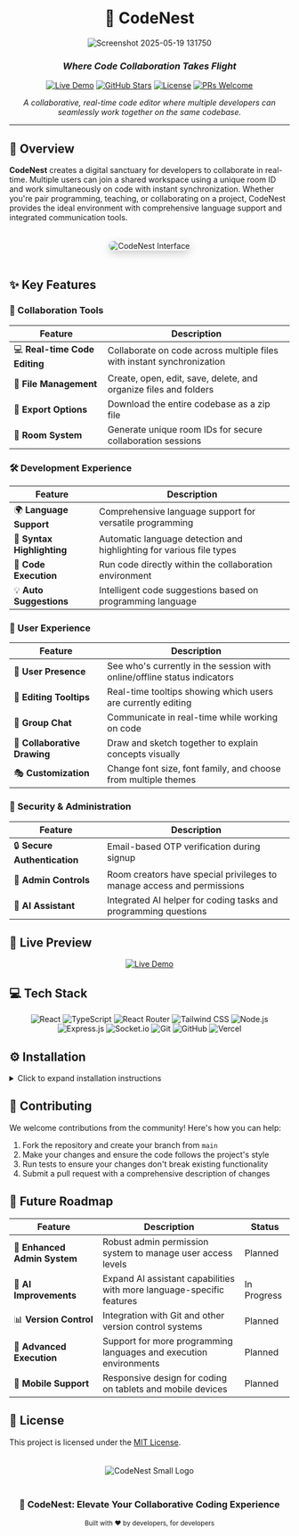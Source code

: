 <div align="center">

# 🪺 CodeNest

![Screenshot 2025-05-19 131750](https://github.com/user-attachments/assets/9f4534fc-d764-405f-a86a-1df552f0f47d)

### *Where Code Collaboration Takes Flight*

[![Live Demo](https://img.shields.io/badge/LIVE-DEMO-brightgreen?style=for-the-badge)](https://codenest.vercel.app)
[![GitHub Stars](https://img.shields.io/github/stars/yourusername/codenest?style=for-the-badge&color=yellow)](https://github.com/yourusername/codenest/stargazers)
[![License](https://img.shields.io/badge/LICENSE-MIT-blue?style=for-the-badge)](LICENSE)
[![PRs Welcome](https://img.shields.io/badge/PRs-WELCOME-brightgreen?style=for-the-badge)](CONTRIBUTING.md)

*A collaborative, real-time code editor where multiple developers can seamlessly work together on the same codebase.*

</div>

---

## 🌟 Overview

**CodeNest** creates a digital sanctuary for developers to collaborate in real-time. Multiple users can join a shared workspace using a unique room ID and work simultaneously on code with instant synchronization. Whether you're pair programming, teaching, or collaborating on a project, CodeNest provides the ideal environment with comprehensive language support and integrated communication tools.

<div align="center">
<img src="/placeholder.svg?height=400&width=800" alt="CodeNest Interface" style="border-radius: 10px; margin: 20px 0; box-shadow: 0 5px 15px rgba(0,0,0,0.2);"/>
</div>

## ✨ Key Features

### 🤝 Collaboration Tools
| Feature | Description |
|---------|-------------|
| 💻 **Real-time Code Editing** | Collaborate on code across multiple files with instant synchronization |
| 📁 **File Management** | Create, open, edit, save, delete, and organize files and folders |
| 💾 **Export Options** | Download the entire codebase as a zip file |
| 🚀 **Room System** | Generate unique room IDs for secure collaboration sessions |

### 🛠️ Development Experience
| Feature | Description |
|---------|-------------|
| 🌍 **Language Support** | Comprehensive language support for versatile programming |
| 🌈 **Syntax Highlighting** | Automatic language detection and highlighting for various file types |
| 🚀 **Code Execution** | Run code directly within the collaboration environment |
| 💡 **Auto Suggestions** | Intelligent code suggestions based on programming language |

### 👥 User Experience
| Feature | Description |
|---------|-------------|
| 👥 **User Presence** | See who's currently in the session with online/offline status indicators |
| 🎩 **Editing Tooltips** | Real-time tooltips showing which users are currently editing |
| 💬 **Group Chat** | Communicate in real-time while working on code |
| 🎨 **Collaborative Drawing** | Draw and sketch together to explain concepts visually |
| 🎭 **Customization** | Change font size, font family, and choose from multiple themes |

### 🔐 Security & Administration
| Feature | Description |
|---------|-------------|
| 🔒 **Secure Authentication** | Email-based OTP verification during signup |
| 👑 **Admin Controls** | Room creators have special privileges to manage access and permissions |
| 🤖 **AI Assistant** | Integrated AI helper for coding tasks and programming questions |

## 🚀 Live Preview

<div align="center">

[![Live Demo](https://img.shields.io/badge/EXPERIENCE-CODENEST-brightgreen?style=for-the-badge&color=4F46E5)](https://codenest.vercel.app)

</div>

## 💻 Tech Stack

<div align="center">

![React](https://img.shields.io/badge/React-20232A?style=for-the-badge&logo=react&logoColor=61DAFB)
![TypeScript](https://img.shields.io/badge/TypeScript-007ACC?style=for-the-badge&logo=typescript&logoColor=white)
![React Router](https://img.shields.io/badge/React_Router-CA4245?style=for-the-badge&logo=react-router&logoColor=white)
![Tailwind CSS](https://img.shields.io/badge/Tailwind_CSS-38B2AC?style=for-the-badge&logo=tailwind-css&logoColor=white)
![Node.js](https://img.shields.io/badge/Node.js-339933?style=for-the-badge&logo=nodedotjs&logoColor=white)
![Express.js](https://img.shields.io/badge/Express.js-000000?style=for-the-badge&logo=express&logoColor=white)
![Socket.io](https://img.shields.io/badge/Socket.io-010101?style=for-the-badge&logo=socket.io&logoColor=white)
![Git](https://img.shields.io/badge/Git-F05032?style=for-the-badge&logo=git&logoColor=white)
![GitHub](https://img.shields.io/badge/GitHub-100000?style=for-the-badge&logo=github&logoColor=white)
![Vercel](https://img.shields.io/badge/Vercel-000000?style=for-the-badge&logo=vercel&logoColor=white)

</div>

## ⚙️ Installation

<details>
<summary>Click to expand installation instructions</summary>

1. **Fork this repository**
   - Click the Fork button located in the top-right corner of this page to fork the repository.

2. **Clone the repository**
   \`\`\`bash
   git clone https://github.com/<your-username>/CodeNest.git
   \`\`\`

3. **Set .env file**
   - Inside the client and server directories rename the `.env.example` file to `.env` and set the following environment variables:

   Frontend (client/.env):
   \`\`\`
   VITE_BACKEND_URL=<your_server_url>
   \`\`\`

   Backend (server/.env):
   \`\`\`
   PORT=3000
   MONGO_URI=<your_mongodb_connection_string>
   \`\`\`

4. **Install dependencies**
   \`\`\`bash
   # Install frontend dependencies
   cd client
   npm install

   # Install backend dependencies
   cd ../server
   npm install
   \`\`\`

5. **Start the frontend and backend servers**
   \`\`\`bash
   # Start frontend
   cd client
   npm run dev

   # Start backend
   cd ../server
   npm run dev
   \`\`\`

6. **Run Tests**
   \`\`\`bash
   # Run frontend tests
   cd client
   npm test

   # Run backend tests
   cd ../server
   npm test
   \`\`\`

7. **Access the application**
   - Open your browser and navigate to: `http://localhost:5173/`

</details>

## 🤝 Contributing

We welcome contributions from the community! Here's how you can help:

1. Fork the repository and create your branch from `main`
2. Make your changes and ensure the code follows the project's style
3. Run tests to ensure your changes don't break existing functionality
4. Submit a pull request with a comprehensive description of changes

## 🔮 Future Roadmap

<div align="center">

| Feature | Description | Status |
|---------|-------------|--------|
| 👑 **Enhanced Admin System** | Robust admin permission system to manage user access levels | Planned |
| 🤖 **AI Improvements** | Expand AI assistant capabilities with more language-specific features | In Progress |
| 📊 **Version Control** | Integration with Git and other version control systems | Planned |
| 🚀 **Advanced Execution** | Support for more programming languages and execution environments | Planned |
| 📱 **Mobile Support** | Responsive design for coding on tablets and mobile devices | Planned |

</div>

## 📝 License

This project is licensed under the [MIT License](LICENSE).

<div align="center">
<img src="/placeholder.svg?height=100&width=100" alt="CodeNest Small Logo" style="margin: 20px 0"/>

<h3>🪺 CodeNest: Elevate Your Collaborative Coding Experience</h3>

<sub>Built with ❤️ by developers, for developers</sub>
</div>
